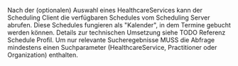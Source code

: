 Nach der (optionalen) Auswahl eines HealthcareServices kann der Scheduling Client die verfügbaren Schedules vom Scheduling Server abrufen. Diese Schedules fungieren als "Kalender", in dem Termine gebucht werden können. Details zur technischen Umsetzung siehe TODO Referenz Schedule Profil.
Um nur relevante Sucheregebnisse MUSS die Abfrage mindestens einen Suchparameter (HealthcareService, Practitioner oder Organization) enthalten.